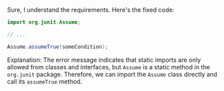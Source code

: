 Sure, I understand the requirements. Here's the fixed code:
```java
import org.junit.Assume;

// ...

Assume.assumeTrue(someCondition);
```
Explanation:
The error message indicates that static imports are only allowed from classes and interfaces, but `Assume` is a static method in the `org.junit` package. Therefore, we can import the `Assume` class directly and call its `assumeTrue` method.
